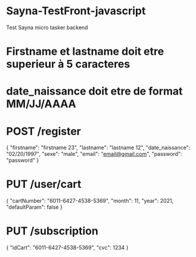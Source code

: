 # Sayna-TestFront-javascript
Test Sayna micro tasker backend 

# Firstname et lastname doit etre superieur à 5 caracteres
# date_naissance doit etre de format MM/JJ/AAAA


# POST /register
{
    "firstname": "firstname 23", 
	"lastname": "lastname 12", 
	"date_naissance": "02/20/1997",
	"sexe": "male",
	"email": "email@gmail.com", 
	"password": "password"
}

# PUT /user/cart
{
    "cartNumber": "6011-6427-4538-5369",
    "month": 11,
    "year": 2021,
    "defaultParam": false
}

# PUT /subscription
{
    "idCart": "6011-6427-4538-5369",
    "cvc": 1234
}